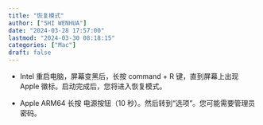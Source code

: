 ```yaml
---
title: "恢复模式"
author: ["SHI WENHUA"]
date: "2024-03-28 17:57:00"
lastmod: "2024-03-30 08:18:15"
categories: ["Mac"]
draft: false
---
```


-   Intel
    重启电脑，屏幕变黑后，长按 command + R 键，直到屏幕上出现 Apple 徽标。启动完成后，您将进入恢复模式。

-   Apple ARM64
    长按 电源按钮（10 秒）。然后转到“选项”。您可能需要管理员密码。
